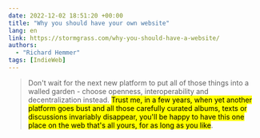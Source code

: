 ```yaml
---
date: 2022-12-02 18:51:20 +00:00
title: "Why you should have your own website"
lang: en
link: https://stormgrass.com/why-you-should-have-a-website/
authors:
  - "Richard Hemmer"
tags: [IndieWeb]
---
```


> Don't wait for the next new platform to put all of those things into a walled garden - choose openness, interoperability and decentralization instead. <mark>Trust me, in a few years, when yet another platform goes bust and all those carefully curated albums, texts or discussions invariably disappear, you'll be happy to have this one place on the web that's all yours, for as long as you like</mark>.
